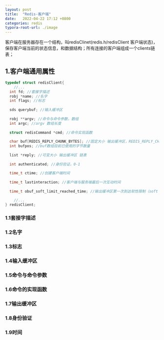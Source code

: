 ```yaml
---
layout: post
title:  "Redis-客户端"
date:   2022-04-22 17:12 +0800
categories: redis
typora-root-url: ./image
---
```


客户端在服务器存在一个结构，叫redisClinet(redis.h/redisClient 客户端状态)，保存客户端当前的状态信息，和数据结构；所有连接的客户端组成一个clients链表；

## 1.客户端通用属性

~~~c
typedef struct redisClient{
	//...
  int fd; //套接字描述
  robj *name; //名字
  int flags; //标志
  
  sds querybuf; //输入缓冲区
  
  robj **argv; //命令与命令参数，数组
  int argc; //argv 数组长度
  
  struct redisCommand *cmd; //命令实现函数
  
  char buf[REDIS_REPLY_CHUNK_BYTES]; //固定大小 输出缓冲区，REDIS_REPLY_CHUNK_BYTES 默认值 16*1024，16kb
  int bufpos; //buf数组目前已使用的字节数量
  
  list *reply; //可变大小 输出缓冲区 链表
  
  int authenticated; //身份验证，0-1
  
  time_t ctime; //创建客户端时间
  
  time_t lastinteraction; //客户端与服务端最后一次互动时间
  
  time_t obuf_soft_limit_reached_time; //输出缓冲区第一次到达软性限制（soft limit）时间

	//...
} redisClient;
~~~

### 1.1套接字描述



### 1.2名字



### 1.3标志



### 1.4输入缓冲区



### 1.5命令与命令参数



### 1.6命令的实现函数



### 1.7输出缓冲区



### 1.8身份验证



### 1.9时间

